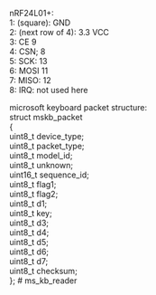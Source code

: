 nRF24L01+:  
1: (square): GND  
2: (next row of 4): 3.3 VCC  
3: CE 9  
4: CSN; 8  
5: SCK: 13  
6: MOSI 11  
7: MISO: 12  
8: IRQ: not used here  
  
microsoft keyboard packet structure:  
 struct mskb_packet  
 {  
 uint8_t device_type;  
 uint8_t packet_type;  
 uint8_t model_id;  
 uint8_t unknown;  
 uint16_t sequence_id;  
 uint8_t flag1;  
 uint8_t flag2;  
 uint8_t d1;  
 uint8_t key;  
 uint8_t d3;  
 uint8_t d4;  
 uint8_t d5;  
 uint8_t d6;  
 uint8_t d7;  
 uint8_t checksum;  
 };  # ms_kb_reader 
